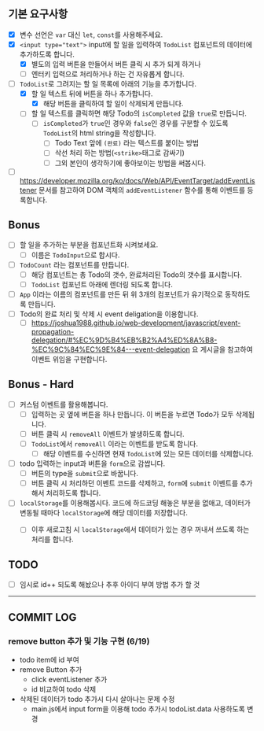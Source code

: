 ## 기본 요구사항

- [x] 변수 선언은 `var` 대신 `let`, `const`를 사용해주세요.
- [x] `<input type="text">` input에 할 일을 입력하여 `TodoList` 컴포넌트의 데이터에 추가하도록 합니다.
  - [x] 별도의 입력 버튼을 만들어서 버튼 클릭 시 추가 되게 하거나
  - [ ] 엔터키 입력으로 처리하거나 하는 건 자유롭게 합니다.
- [ ] `TodoList`로 그려지는 할 일 목록에 아래의 기능을 추가합니다.
  - [x] 할 일 텍스트 뒤에 버튼을 하나 추가합니다. 
    - [x] 해당 버튼을 클릭하여 할 일이 삭제되게 만듭니다.
  - [ ] 할 일 텍스트를 클릭하면 해당 Todo의 `isCompleted` 값을 `true`로 만듭니다.
    - [ ] `isCompleted`가 `true`인 경우와 `false`인 경우를 구분할 수 있도록 `TodoList`의 html string을 작성합니다.
      - [ ] Todo Text 앞에 `(완료)` 라는 텍스트를 붙이는 방법
      - [ ] 삭선 처리 하는 방법(`<strike>`태그로 감싸기)
      - [ ] 그외 본인이 생각하기에 좋아보이는 방법을 써봅시다.
- [ ] https://developer.mozilla.org/ko/docs/Web/API/EventTarget/addEventListener 문서를 참고하여 DOM 객체의 `addEventListener` 함수를 통해 이벤트를 등록합니다.

## Bonus

- [ ] 할 일을 추가하는 부분을 컴포넌트화 시켜보세요.
  - [ ] 이름은 `TodoInput`으로 합시다.
- [ ] `TodoCount` 라는 컴포넌트를 만듭니다.
  - [ ] 해당 컴포넌트는 총 Todo의 갯수, 완료처리된 Todo의 갯수를 표시합니다.
  - [ ] `TodoList` 컴포넌트 아래에 렌더링 되도록 합니다.
- [ ] `App` 이라는 이름의 컴포넌트를 만든 뒤 위 3개의 컴포넌트가 유기적으로 동작하도록 만듭니다.
- [ ] Todo의 완료 처리 및 삭제 시 event deligation을 이용합니다.
  - [ ] https://joshua1988.github.io/web-development/javascript/event-propagation-delegation/#%EC%9D%B4%EB%B2%A4%ED%8A%B8-%EC%9C%84%EC%9E%84---event-delegation 요 게시글을 참고하여 이벤트 위임을 구현합니다.

## Bonus - Hard

- [ ] 커스텀 이벤트를 활용해봅니다.
  - [ ] 입력하는 곳 옆에 버튼을 하나 만듭니다. 이 버튼을 누르면 Todo가 모두 삭제됩니다.
  - [ ] 버튼 클릭 시 `removeAll` 이벤트가 발생하도록 합니다.
  - [ ] `TodoList`에서 `removeAll` 이라는 이벤트를 받도록 합니다.
    - [ ] 해당 이벤트를 수신하면 현재 `TodoList`에 있는 모든 데이터를 삭제합니다.
- [ ] todo 입력하는 input과 버튼을 `form`으로 감쌉니다.
  - [ ] 버튼의 type을 `submit`으로 바꿉니다.
  - [ ] 버튼 클릭 시 처리하던 이벤트 코드를 삭제하고, `form`에 `submit` 이벤트를 추가해서 처리하도록 합니다.
- [ ] `localStorage`를 이용해봅시다. 코드에 하드코딩 해놓은 부분을 없애고, 데이터가 변동될 때마다 `localStorage`에 해당 데이터를 저장합니다.
  - [ ] 이후 새로고침 시 `localStorage`에서 데이터가 있는 경우 꺼내서 쓰도록 하는 처리를 합니다.



## TODO 
- [ ] 임시로 id++ 되도록 해놨으나 추후 아이디 부여 방법 추가 할 것 


--- 
## COMMIT LOG

### remove button 추가 및 기능 구현 (6/19)
- todo item에 id 부여 
- remove Button 추가  
  - click eventListener 추가 
  - id 비교하여 todo 삭제 
- 삭제된 데이터가 todo 추가시 다시 살아나는 문제 수정 
  - main.js에서 input form을 이용해 todo 추가시 todoList.data 사용하도록 변경 